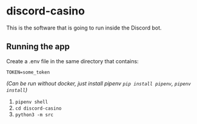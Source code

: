 # discord-casino

This is the software that is going to run inside the Discord bot.

## Running the app

Create a .env file in the same directory that contains:
```
TOKEN=some_token
```

_(Can be run without docker, just install pipenv `pip install pipenv`, `pipenv install`)_

1. `pipenv shell`
2. `cd discord-casino`
3. `python3 -m src`
